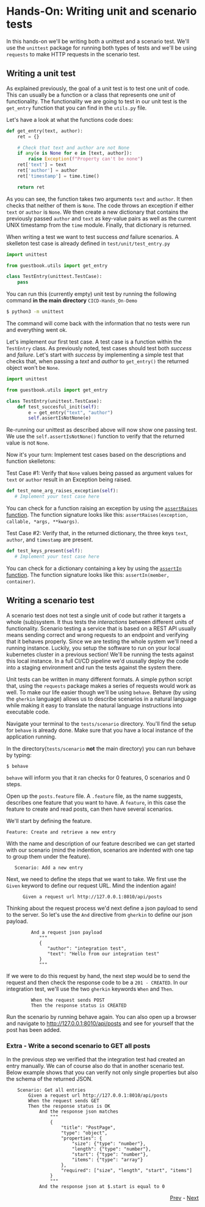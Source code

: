 # Hands-On: Writing unit and scenario tests

In this hands-on we'll be writing both a unittest and a scenario test. We'll use the `unittest` package for running both types of tests and we'll be using `requests` to make HTTP requests in the scenario test.

## Writing a unit test

As explained previously, the goal of a unit test is to test one unit of code. This can usually be a function or a class that represents one *unit* of functionality. The functionality we are going to test in our unit test is the `get_entry` function that you can find in the `utils.py` file. 

Let's have a look at what the functions code does:

```python
def get_entry(text, author):
    ret = {}

    # Check that text and author are not None
    if any(e is None for e in [text, author]):
        raise Exception(f"Property can't be none")
    ret['text'] = text
    ret['author'] = author
    ret['timestamp'] = time.time()

    return ret
```

As you can see, the function takes two arguments `text` and `author`. It then checks that
neither of them is `None`. The code throws an exception if either `text` or `author` is `None`.
We then create a new dictionary that contains the previously passed `author` and `text` as 
key-value pairs as well as the current UNIX timestamp from the `time` module. Finally, that 
dictionary is returned.

When writing a test we want to test success *and* failure scenarios. A skelleton test case
is already defined in `test/unit/test_entry.py`

```python
import unittest

from guestbook.utils import get_entry

class TestEntry(unittest.TestCase):
    pass
```

You can run this (currently empty) unit test by running the following command **in the main
directory** `CICD-Hands_On-Demo`

```bash
$ python3 -m unittest 
```

The command will come back with the information that no tests were run and everything went ok.

Let's implement our first test case. A test case is a function within the `TestEntry` class.
As previously noted, test cases should test both *success* and *failure*. Let's start with 
*success* by implementing a simple test that checks that, when passing a *text* and *author*
to `get_entry()` the returned object won't be `None`. 

```python
import unittest

from guestbook.utils import get_entry

class TestEntry(unittest.TestCase):
    def test_succesful_init(self):
        e = get_entry("text", "author")
        self.assertIsNotNone(e)
```

Re-running our unittest as described above will now show one passing test. We use the
`self.assertIsNotNone()` function to verify that the returned value is not `None`.

Now it's your turn: Implement test cases based on the descriptions and function
skelletons:

Test Case #1: Verify that `None` values being passed as argument values for `text` or 
`author` result in an Exception being raised. 

```python
def test_none_arg_raises_exception(self):
   # Implement your test case here
```

You can check for a function raising an exception by using the [`assertRaises` function](https://docs.python.org/3/library/unittest.html#unittest.TestCase.assertRaises).
The function signature looks like this: `assertRaises(exception, callable, *args, **kwargs)`. 

Test Case #2: Verify that, in the returned dictionary, the three keys `text`, `author`, and 
`timestamp` are present.

```python
def test_keys_present(self):
   # Implement your test case here
```

You can check for a dictionary containing a key by using the [`assertIn` function](https://docs.python.org/3/library/unittest.html#unittest.TestCase.assertIn). The function signature looks 
like this: `assertIn(member, container)`. 

## Writing a scenario test

A scenario test does not test a single unit of code but rather it targets a whole (sub)system. It thus tests the *interactions* between different units of functionality. Scenario testing a service that is based on a REST API usually means sending correct and wrong requests to an endpoint and verifying that it behaves properly. Since we are testing the whole system we'll need a running instance. Luckily, you setup the software to run on your local kubernetes cluster in a previous section! We'll be running the tests against this local instance. In a full CI/CD pipeline we'd ususally deploy the code into a staging environment and run the tests against the system there. 

Unit tests can be written in many different formats. A simple python script that, using the `requests`
package makes a series of requests would work as well. To make our life easier though we'll 
be using `behave`. Behave (by using the `gherkin` language) allows us to describe scenarios
in a natural language while making it easy to translate the natural language instructions into 
executable code. 

Navigate your terminal to the `tests/scenario` directory. You'll find the setup for `behave` is 
already done. Make sure that you have a local instance of the application running. 

In the directory(`tests/scenario` **not** the main directory) you can run behave by typing:

```bash
$ behave
```
`behave` will inform you that it ran checks for 0 features, 0 scenarios and 0 steps. 

Open up the `posts.feature` file. A `.feature` file, as the name suggests, describes
one feature that you want to have. A `feature`, in this case the feature to create and 
read posts, can then have several scenarios. 

We'll start by defining the feature. 

```gherkin
Feature: Create and retrieve a new entry
```

With the name and description of our feature described we can get started with our 
scenario (mind the indention, scenarios are indented with one tap to group them under
the feature).

```gherkin
   Scenario: Add a new entry
```

Next, we need to define the steps that we want to take. We first use the `Given` keyword
to define our request URL. Mind the indention again!

```gherkin
      Given a request url http://127.0.0.1:8010/api/posts
```

Thinking about the request process we'd next define a json payload to send to the server. 
So let's use the `And` directive from `gherkin` to define our json payload. 

```gherkin
         And a request json payload
            """
            {
               "author": "integration test",
               "text": "Hello from our integration test"
            }
            """
```

If we were to do this request by hand, the next step would be to send the request and then
check the response code to be a `201 - CREATED`. In our integration test, we'll use the 
two `gherkin` keywords `When` and `Then`. 

```gherkin
         When the request sends POST
         Then the response status is CREATED
```

Run the scenario by running behave again. You can also open up a browser and navigate to 
http://127.0.0.1:8010/api/posts and see for yourself that the post has been added. 

### Extra - Write a second scenario to GET all posts

In the previous step we verified that the integration test had created an entry manually. 
We can of course also do that in another scenario test. Below example shows that you can 
verify not only single properties but also the schema of the returned JSON. 

```gherkin
    Scenario: Get all entries
        Given a request url http://127.0.0.1:8010/api/posts
        When the request sends GET
        Then the response status is OK
            And the response json matches
                """
                {
                    "title": "PostPage",
                    "type": "object",
                    "properties": {
                        "size": {"type": "number"},
                        "length": {"type": "number"},
                        "start": {"type": "number"},
                        "items": {"type": "array"}
                    },
                    "required": ["size", "length", "start", "items"]
                }
                """
            And the response json at $.start is equal to 0
```
<div align="right">
   
   [Prev](07_intro-to-testing.md) - [Next](09_pipeline.md)
</div>
